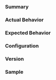 <!--
For Security Vulnerabilities, please use https://spring.io/security-policy
-->

### Summary

<!-- 
Please provide a high level summary of the issue you are having
-->

### Actual Behavior

<!-- 
Please describe step by step the behavior you are observing
-->

### Expected Behavior

<!--
Please describe step by step the behavior you expect
-->

### Configuration

<!--
Please provide any configuration you have.
-->

### Version

<!--
Please describe what version you are using. Does the problem occur in other versions?
-->

### Sample

<!--
Providing a complete sample (i.e. link to a github repository) will give this issue higher
priority than issues that do not have a complete sample
-->
